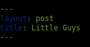 ```yaml
---
layout: post
title: Little Guys
---
```


<html lang="en">
<head>
    <meta charset="UTF-8">
    <meta name="viewport" content="width=device-width, initial-scale=1.0">
    <title>My Game</title>
    <style>
        /* Make the canvas fill the screen */
        html, body {
            margin: 0;
            padding: 0;
            overflow: hidden;
            background: #000;
        }
        canvas {
            display: block;
        }
    </style>
</head>
<body>

<canvas id="game"></canvas>

<script>
    import { cameraController } from './assets/js/gamify/cameraController.js';
    import { Entity } from './assets/js/gamify/entity.js';
    import { Transform } from './assets/js/gamify/tools.js';
    import { distance, toRadians, pointAt } from './essentials.js';

    const canvas = document.getElementById('game');
    const ctx = canvas.getContext('2d');

    function resize() {
        canvas.width = window.innerWidth;
        canvas.height = window.innerHeight;
    };

    window.addEventListener('resize', resize);
    resize();



    const Mouse = {
        x: 0,
        y: 0,
        down: false
    };

    const camera = new Camera();
    const drag = new Camera();
    const selectedID = -1;


    var entities = [];
    const entityImg = './pages/images/gamify/creators/little-guy.png';

    function spawnEntities(n) {
        for (let i = 0; i < n; i++) {
            entities.push(new Entity(0, 0, entityImg));
        }
    };

    updateEntities() {
        for (let i = 0; i < entities.length; i++) {
            const e = entities[i];
            e.update();

            const package = {e.transform.position.x + canvas.width/2, e.transform.positon.y + e.ystep + canvas.width/2, 48 * camera.zoom, 56 * camera.zoom e};

            ctx.drawImg(...package);

            entities[i] = e;
        }
    };


    spawnEntities(10);
    function loop() {
        ctx.clearRect(0, 0, canvas.width, canvas.height);
        
        updateEntities();

        if (Mouse.down) {
            const dif = distance(Mouse.x, Mouse.y, lastMouse.x, lastMouse.y);
            const dir = pointAt(Mouse.x, Mouse.y, lastMouse.x, lastMouse.y);
            
        } else {
            lastMouse = Mouse;
        }

        requestAnimationFrame(loop);
    };

    loop();



    window.addEventListener('mousemove', e => {
        Mouse.x = e.clientX;
        Mouse.y = e.clientY;
    });

    window.addEventListener('mousedown', () => Mouse.down = true);
    window.addEventListener('mouseup', () => Mouse.down = false);
</script>
</body>
</html>